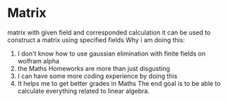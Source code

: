 # Matrix
matrix with given field and corresponded calculation
it can be used to construct a matrix using specified fields
Why i am doing this: 
  1. I don't know how to use gaussian elimination with finite fields on wolfram alpha
  2. the Maths Homeworks are more than just disgusting
  3. I can have some more coding experience by doing this
  4. It helps me to get better grades in Maths
The end goal is to be able to calculate everything related to linear algebra.
